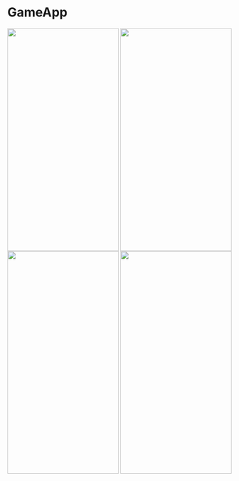 # GameApp
<img align="center" src="https://github.com/zeynepgg/Homeworks/blob/master/GameApp/Details.gif" width="250" height="500" />
<img align="center" src="https://github.com/zeynepgg/Homeworks/blob/master/GameApp/Search.gif" width="250" height="500" />
<img align="center" src="https://github.com/zeynepgg/Homeworks/blob/master/GameApp/favorite.gif" width="250" height="500" />
<img align="center" src="https://github.com/zeynepgg/Homeworks/blob/master/GameApp/screens.gif" width="250" height="500" />
